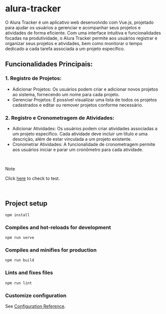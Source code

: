 # alura-tracker

O Alura Tracker é um aplicativo web desenvolvido com Vue.js, projetado para ajudar os usuários a gerenciar e acompanhar seus projetos e atividades de forma eficiente. Com uma interface intuitiva e funcionalidades focadas na produtividade, o Alura Tracker permite aos usuários registrar e organizar seus projetos e atividades, bem como monitorar o tempo dedicado a cada tarefa associada a um projeto específico.
<br>
## Funcionalidades Principais:

### 1. Registro de Projetos:
- Adicionar Projetos: Os usuários podem criar e adicionar novos projetos ao sistema, fornecendo um nome para cada projeto.
- Gerenciar Projetos: É possível visualizar uma lista de todos os projetos cadastrados e editar ou remover projetos conforme necessário.

### 2. Registro e Cronometragem de Atividades:
- Adicionar Atividades: Os usuários podem criar atividades associadas a um projeto específico. Cada atividade deve incluir um título e uma descrição, além de estar vinculada a um projeto existente.
- Cronometrar Atividades: A funcionalidade de cronometragem permite aos usuários iniciar e parar um cronômetro para cada atividade.
<br>

> [!NOTE]
> Click [here](https://alura-tracker-git-master-beatriz-bastos-borges-projects.vercel.app) to check to test.
<br>

## Project setup
```
npm install
```

### Compiles and hot-reloads for development
```
npm run serve
```

### Compiles and minifies for production
```
npm run build
```

### Lints and fixes files
```
npm run lint
```

### Customize configuration
See [Configuration Reference](https://cli.vuejs.org/config/).
